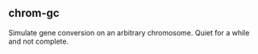 ## chrom-gc
Simulate gene conversion on an arbitrary chromosome.  Quiet for a while and not complete.

